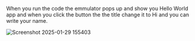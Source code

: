 When you run the code the emmulator pops up and show you Hello World app and when you click the button the the title change it to Hi and you can write your name.

![Screenshot 2025-01-29 155403](https://github.com/user-attachments/assets/9bd2b1f0-d47b-448d-8433-1c3f84bba3c0)



